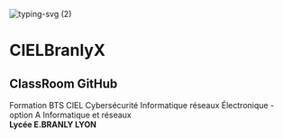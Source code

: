 ![typing-svg (2)](https://github.com/user-attachments/assets/21f0d8e1-e9ff-407b-973e-962a39055907)

# CIELBranlyX
## ClassRoom GitHub 
Formation BTS CIEL Cybersécurité Informatique réseaux Électronique - option A Informatique et réseaux\
**Lycée E.BRANLY LYON**
